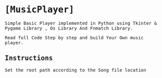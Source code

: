 <samp>
  
# [MusicPlayer]
  
Simple Basic Player implemented in Python using Tkinter &amp; Pygame Library , Os Library And Fnmatch Library.

Read full Code Step by step and build Your Own music player.
  
Instructions 
--------------
Set the root path according to the Song file location

